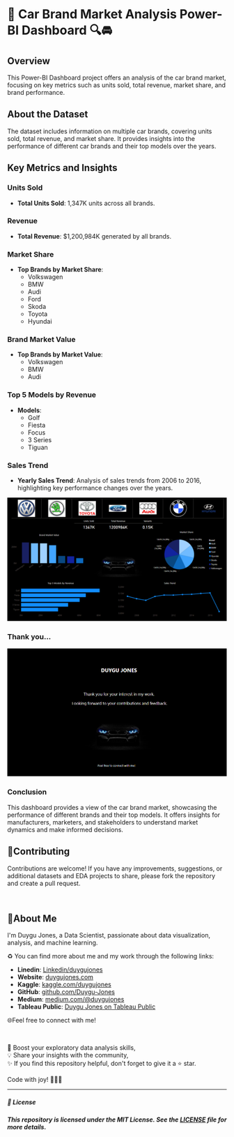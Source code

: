 # 🚗 Car Brand Market Analysis Power-BI Dashboard 🔍🚘

## Overview

This Power-BI Dashboard project offers an analysis of the car brand market, focusing on key metrics such as units sold, total revenue, market share, and brand performance. 


## About the Dataset

The dataset includes information on multiple car brands, covering units sold, total revenue, and market share. 
It provides insights into the performance of different car brands and their top models over the years.

## Key Metrics and Insights

### Units Sold
- **Total Units Sold**: 1,347K units across all brands.

### Revenue
- **Total Revenue**: $1,200,984K generated by all brands.

### Market Share
- **Top Brands by Market Share**: 
  - Volkswagen
  - BMW
  - Audi
  - Ford
  - Skoda
  - Toyota
  - Hyundai

### Brand Market Value
- **Top Brands by Market Value**:
  - Volkswagen
  - BMW
  - Audi

### Top 5 Models by Revenue
- **Models**:
  - Golf
  - Fiesta
  - Focus
  - 3 Series
  - Tiguan

### Sales Trend
- **Yearly Sales Trend**: Analysis of sales trends from 2006 to 2016, highlighting key performance changes over the years.

<p align="center">
  <img src="https://github.com/Duygu-Jones/Dashboard_Projects/blob/main/POWER_BI/POWERBI_03_Car%20Sales%20in%20Norway%20Analysis/01-Car-sales-dashboard.png">
</p>

### Thank you...
<p align="center">
  <img src="https://github.com/Duygu-Jones/Dashboard_Projects/blob/main/POWER_BI/POWERBI_03_Car%20Sales%20in%20Norway%20Analysis/Analysis%20END.png">
</p>

### Conclusion

This dashboard provides a view of the car brand market, showcasing the performance of different brands and their top models. 
It offers insights for manufacturers, marketers, and stakeholders to understand market dynamics and make informed decisions.



## 🤝Contributing

Contributions are welcome! If you have any improvements, suggestions, or additional datasets and EDA projects to share, please fork the repository and create a pull request.

<br>

## 🌱About Me 

I'm Duygu Jones, a Data Scientist, passionate about data visualization, analysis, and machine learning. 

♻️ You can find more about me and my work through the following links:

- **Linedin**: [Linkedin/duygujones](https://www.linkedin.com/in/duygujones/)
- **Website**: [duygujones.com](https://duygujones.vercel.app/)
- **Kaggle**: [kaggle.com/duygujones](https://www.kaggle.com/duygujones)
- **GitHub**: [github.com/Duygu-Jones](https://github.com/Duygu-Jones)
- **Medium**: [medium.com/@duygujones](https://medium.com/@duygujones)
- **Tableau Public**: [Duygu Jones on Tableau Public](https://public.tableau.com/app/profile/duygu.jones/vizzes)

🌐Feel free to connect with me!

<br>

🎯 Boost your exploratory data analysis skills,<br>
💡 Share your insights with the community,<br>
✨ If you find this repository helpful, don't forget to give it a ⭐ star.<br>

Code with joy! 👩‍💻✨

---



##### 📜 License

##### This repository is licensed under the MIT License. See the [LICENSE](LICENSE) file for more details.
